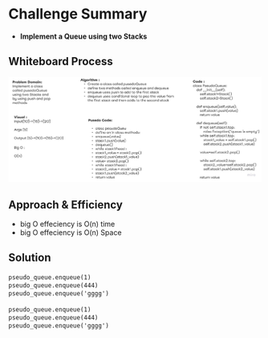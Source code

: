 # Challenge Summary
- **Implement a Queue using two Stacks**
## Whiteboard Process
<img src="pesudoClass.jpg">

## Approach & Efficiency
- big O effeciency is O(n) time
- big O effeciency is O(n) Space


## Solution


    pseudo_queue.enqueue(1)
    pseudo_queue.enqueue(444)
    pseudo_queue.enqueue('gggg')

    pseudo_queue.enqueue(1)
    pseudo_queue.enqueue(444)
    pseudo_queue.enqueue('gggg')



